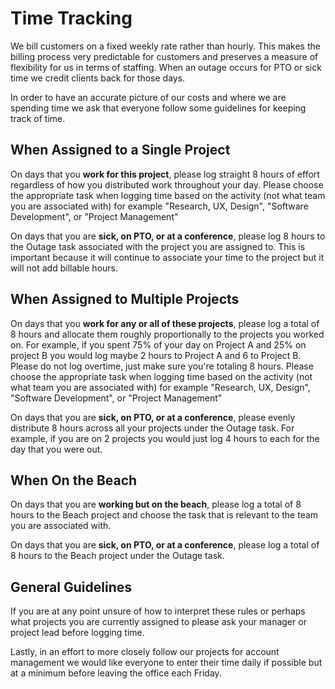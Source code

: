 # Time Tracking

We bill customers on a fixed weekly rate rather than hourly.  This makes the billing process very predictable for customers and preserves a measure of flexibility for us in terms of staffing.  When an outage occurs for PTO or sick time we credit clients back for those days.

In order to have an accurate picture of our costs and where we are spending time we ask that everyone follow some guidelines for keeping track of time.

## When Assigned to a Single Project

On days that you **work for this project**, please log straight 8 hours of effort regardless of how you distributed work throughout your day.  Please choose the appropriate task when logging time based on the activity (not what team you are associated with) for example "Research, UX, Design", "Software Development", or "Project Management"

On days that you are **sick, on PTO, or at a conference**, please log 8 hours to the Outage task associated with the project you are assigned to.  This is important because it will continue to associate your time to the project but it will not add billable hours.

## When Assigned to Multiple Projects

On days that you **work for any or all of these projects**, please log a total of 8 hours and allocate them roughly proportionally to the projects you worked on.  For example, if you spent 75% of your day on Project A and 25% on project B you would log maybe 2 hours to Project A and 6 to Project B.  Please do not log overtime, just make sure you're totaling 8 hours.  Please choose the appropriate task when logging time based on the activity (not what team you are associated with) for example "Research, UX, Design", "Software Development", or "Project Management"

On days that you are **sick, on PTO, or at a conference**, please evenly distribute 8 hours across all your projects under the Outage task.  For example, if you are on 2 projects you would just log 4 hours to each for the day that you were out.

## When On the Beach

On days that you are **working but on the beach**, please log a total of 8 hours to the Beach project and choose the task that is relevant to the team you are associated with.

On days that you are **sick, on PTO, or at a conference**, please log a total of 8 hours to the Beach project under the Outage task.

## General Guidelines

If you are at any point unsure of how to interpret these rules or perhaps what projects you are currently assigned to please ask your manager or project lead before logging time.

Lastly, in an effort to more closely follow our projects for account management we would like everyone to enter their time daily if possible but at a minimum before leaving the office each Friday.